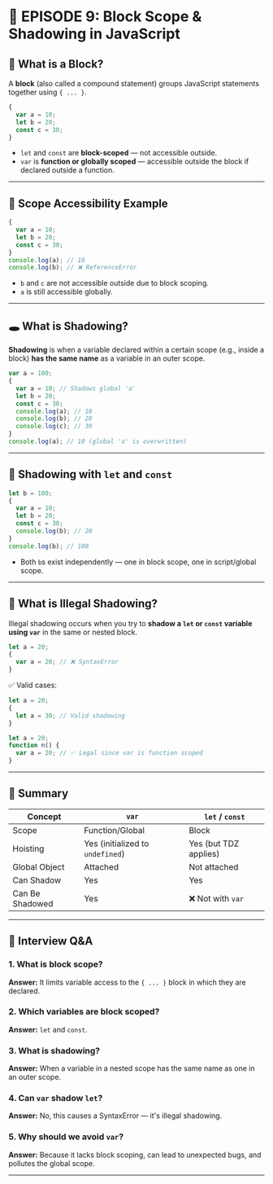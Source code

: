 # 📘 EPISODE 9: Block Scope & Shadowing in JavaScript

## 🧱 What is a Block?

A **block** (also called a compound statement) groups JavaScript statements together using `{ ... }`.

```js
{
  var a = 10;
  let b = 20;
  const c = 30;
}
```

- `let` and `const` are **block-scoped** — not accessible outside.
- `var` is **function or globally scoped** — accessible outside the block if declared outside a function.

---

## 🧪 Scope Accessibility Example

```js
{
  var a = 10;
  let b = 20;
  const c = 30;
}
console.log(a); // 10
console.log(b); // ❌ ReferenceError
```

- `b` and `c` are not accessible outside due to block scoping.
- `a` is still accessible globally.

---

## 🕳️ What is Shadowing?

**Shadowing** is when a variable declared within a certain scope (e.g., inside a block) **has the same name** as a variable in an outer scope.

```js
var a = 100;
{
  var a = 10; // Shadows global 'a'
  let b = 20;
  const c = 30;
  console.log(a); // 10
  console.log(b); // 20
  console.log(c); // 30
}
console.log(a); // 10 (global 'a' is overwritten)
```

---

## 🔁 Shadowing with `let` and `const`

```js
let b = 100;
{
  var a = 10;
  let b = 20;
  const c = 30;
  console.log(b); // 20
}
console.log(b); // 100
```

- Both `b`s exist independently — one in block scope, one in script/global scope.

---

## 🚫 What is Illegal Shadowing?

Illegal shadowing occurs when you try to **shadow a `let` or `const` variable using `var`** in the same or nested block.

```js
let a = 20;
{
  var a = 20; // ❌ SyntaxError
}
```

✅ Valid cases:

```js
let a = 20;
{
  let a = 30; // Valid shadowing
}
```

```js
let a = 20;
function n() {
  var a = 20; // ✅ Legal since var is function scoped
}
```

---

## 🧠 Summary

| Concept        | `var`         | `let` / `const`    |
|----------------|---------------|--------------------|
| Scope          | Function/Global | Block             |
| Hoisting       | Yes (initialized to `undefined`) | Yes (but TDZ applies) |
| Global Object  | Attached      | Not attached       |
| Can Shadow     | Yes           | Yes                |
| Can Be Shadowed| Yes           | ❌ Not with `var`  |

---

## 💬 Interview Q&A

### 1. What is block scope?
**Answer:** It limits variable access to the `{ ... }` block in which they are declared.

### 2. Which variables are block scoped?
**Answer:** `let` and `const`.

### 3. What is shadowing?
**Answer:** When a variable in a nested scope has the same name as one in an outer scope.

### 4. Can `var` shadow `let`?
**Answer:** No, this causes a SyntaxError — it's illegal shadowing.

### 5. Why should we avoid `var`?
**Answer:** Because it lacks block scoping, can lead to unexpected bugs, and pollutes the global scope.

---

